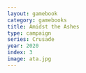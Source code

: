 ```yaml
---
layout: gamebook
category: gamebooks
title: Amidst the Ashes
type: campaign
series: Crusade
year: 2020
index: 3
image: ata.jpg
---
```

